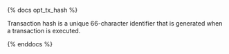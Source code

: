 {% docs opt_tx_hash %}

Transaction hash is a unique 66-character identifier that is generated when a transaction is executed. 

{% enddocs %}